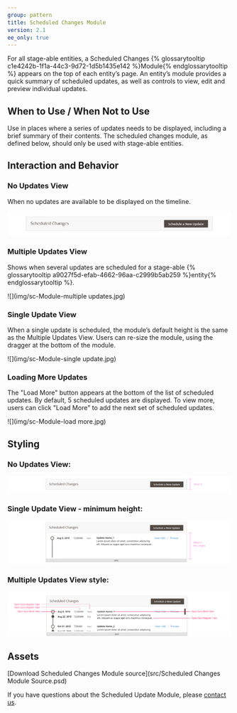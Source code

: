 ```yaml
---
group: pattern
title: Scheduled Changes Module
version: 2.1
ee_only: true
---
```

For all stage-able entities, a Scheduled Changes {% glossarytooltip c1e4242b-1f1a-44c3-9d72-1d5b1435e142 %}Module{% endglossarytooltip %} appears on the top of each entity’s page. An entity’s module provides a quick summary of scheduled updates, as well as controls to view, edit and preview individual updates.

## When to Use / When Not to Use

Use in places where a series of updates needs to be displayed, including a brief summary of their contents.
The scheduled changes module, as defined below, should only be used with stage-able entities.

## Interaction and Behavior

### No Updates View

When no updates are available to be displayed on the timeline.

![](img/sc-Module-empty.jpg)

### Multiple Updates View

Shows when several updates are scheduled for a stage-able {% glossarytooltip a9027f5d-efab-4662-96aa-c2999b5ab259 %}entity{% endglossarytooltip %}.

![](img/sc-Module-multiple updates.jpg)

### Single Update View

When a single update is scheduled, the module’s default height is the same as the Multiple Updates View. Users can re-size the module, using the dragger at the bottom of the module.

![](img/sc-Module-single update.jpg)

### Loading More Updates

The "Load More" button appears at the bottom of the list of scheduled updates. By default, 5 scheduled updates are displayed. To view more, users can click "Load More" to add the next set of scheduled updates.

![](img/sc-Module-load more.jpg)

## Styling

### No Updates View:

![](img/style-empty.jpg)

### Single Update View - minimum height:

![](img/style-min-ht.jpg)

### Multiple Updates View style:

![](img/styles-font.jpg)

## Assets

[Download Scheduled Changes Module source](src/Scheduled Changes Module Source.psd)

If you have questions about the Scheduled Update Module, please [contact us](https://magento.com/company/contact-us).
